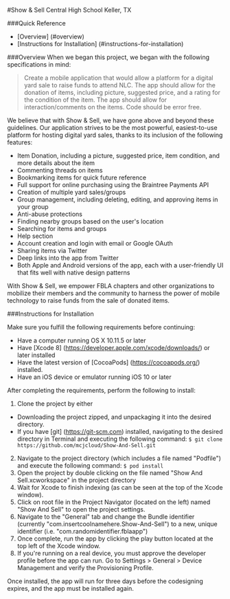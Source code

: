#Show & Sell
Central High School
Keller, TX

###Quick Reference
* [Overview] (#overview)
* [Instructions for Installation] (#instructions-for-installation)

###Overview
When we began this project, we began with the following specifications in mind:
>Create a mobile application that would allow a platform for a digital yard sale to raise funds to attend NLC. The app should allow for the donation of items, including picture, suggested price, and a rating for the condition of the item. The app should allow for interaction/comments on the items. Code should be error free.

We believe that with Show & Sell, we have gone above and beyond these guidelines. Our application strives to be the most powerful, easiest-to-use platform for hosting digital yard sales, thanks to its inclusion of the following features:

* Item Donation, including a picture, suggested price, item condition, and more details about the item
* Commenting threads on items
* Bookmarking items for quick future reference
* Full support for online purchasing using the Braintree Payments API
* Creation of multiple yard sales/groups
* Group management, including deleting, editing, and approving items in your group
* Anti-abuse protections
* Finding nearby groups based on the user's location
* Searching for items and groups
* Help section
* Account creation and login with email or Google OAuth
* Sharing items via Twitter
* Deep links into the app from Twitter
* Both Apple and Android versions of the app, each with a user-friendly UI that fits well with native design patterns

With Show & Sell, we empower FBLA chapters and other organizations to mobilize their members and the community to harness the power of mobile technology to raise funds from the sale of donated items.

###Instructions for Installation

Make sure you fulfill the following requirements before continuing:

* Have a computer running OS X 10.11.5 or later
* Have [Xcode 8] (https://developer.apple.com/xcode/downloads/) or later installed
* Have the latest version of [CocoaPods] (https://cocoapods.org/) installed.
* Have an iOS device or emulator running iOS 10 or later

After completing the requirements, perform the following to install:

1. Clone the project by either
  * Downloading the project zipped, and unpackaging it into the desired directory.
  * If you have [git] (https://git-scm.com) installed, navigating to the desired directory in Terminal and executing the following command: `$ git clone https://github.com/mcjcloud/Show-And-Sell.git`
2. Navigate to the project directory (which includes a file named "Podfile") and execute the following command: `$ pod install` 
3. Open the project by double clicking on the file named "Show And Sell.xcworkspace" in the project directory
4. Wait for Xcode to finish indexing (as can be seen at the top of the Xcode window).
5. Click on root file in the Project Navigator (located on the left) named "Show And Sell" to open the project settings.
6. Navigate to the "General" tab and change the Bundle identifier (currently "com.insertcoolnamehere.Show-And-Sell") to a new, unique identifier (i.e. "com.randomidentifier.fblaapp")
7. Once complete, run the app by clicking the play button located at the top left of the Xcode window.
8. If you're running on a real device, you must approve the developer profile before the app can run. Go to Settings > General > Device Management and verify the Provisioning Profile.

Once installed, the app will run for three days before the codesigning expires, and the app must be installed again.
